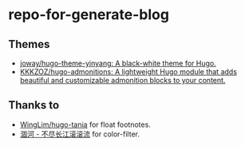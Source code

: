 # repo-for-generate-blog
## Themes
-  [joway/hugo-theme-yinyang: A black-white theme for Hugo.](https://github.com/joway/hugo-theme-yinyang) 
-  [KKKZOZ/hugo-admonitions: A lightweight Hugo module that adds beautiful and customizable admonition blocks to your content.](https://github.com/KKKZOZ/hugo-admonitions) 


## Thanks to
-  [WingLim/hugo-tania](https://github.com/WingLim/hugo-tania) for float footnotes.
-  [涸河 - 不尽长江滚滚流](https://hh.ee/) for color-filter.
